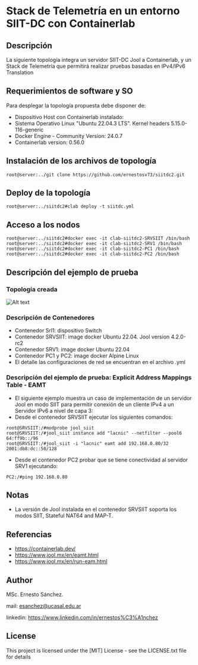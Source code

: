 # Stack de Telemetría en un entorno SIIT-DC con Containerlab
  
## Descripción
La siguiente topología integra un servidor SIIT-DC Jool a Containerlab, y un Stack de Telemetría que permitirá realizar pruebas basadas en IPv4/IPv6 Translation

## Requerimientos de software y SO

Para desplegar la topología propuesta debe disponer de:

* Dispositivo Host con Containerlab instalado:
* Sistema Operativo Linux "Ubuntu 22.04.3 LTS". Kernel headers 5.15.0-116-generic
* Docker Engine - Community Version: 24.0.7
* Containerlab version: 0.56.0

## Instalación de los archivos de topología
```console
root@server:../git clone https://github.com/ernestosv73/siitdc2.git
```
## Deploy de la topología
```console
root@server:../siitdc2#clab deploy -t siitdc.yml
```
## Acceso a los nodos

```console
root@server:../siitdc2#docker exec -it clab-siitdc2-SRVSIIT /bin/bash
root@server:../siitdc2#docker exec -it clab-siitdc2-SRV1 /bin/bash
root@server:../siitdc2#docker exec -it clab-siitdc2-PC1 /bin/bash
root@server:../siitdc2#docker exec -it clab-siitdc2-PC2 /bin/bash
```
## Descripción del ejemplo de prueba 
### Topología creada
![Alt text](images/toposiitdc.png)

### Descripción de Contenedores
* Contenedor Srl1: dispositivo Switch
* Contenedor SRVSIIT: image docker Ubuntu 22.04. Jool version 4.2.0-rc2
* Contenedor SRV1: image docker Ubuntu 22.04
* Contenedor PC1 y PC2: image docker Alpine Linux
* El detalle las configuraciones de red se encuentran en el archivo .yml

### Descripción del ejemplo de prueba: Explicit Address Mappings Table - EAMT

* El siguiente ejemplo muestra un caso de implementación de un servidor Jool en modo SIIT para permitir conexión de un cliente IPv4 a un Servidor IPv6 a nivel de capa 3:
* Desde el contenedor SRVSIIT ejecutar los siguientes comandos:
```console
root@SRVSIIT:/#modprobe jool_siit
root@SRVSIIT:/#jool_siit instance add "lacnic" --netfilter --pool6 64:ff9b::/96
root@SRVSIIT:/#jool_siit -i "lacnic" eamt add 192.168.0.80/32 2001:db8:dc::50/128
```
* Desde el contenedor PC2 probar que se tiene conectividad al servidor SRV1 ejecutando:
```console
PC2:/#ping 192.168.0.80
```
## Notas
* La versión de Jool instalada en el contenedor SRVSIIT soporta los modos SIIT, Stateful NAT64 and MAP-T.
  
## Referencias
* https://containerlab.dev/
* https://www.jool.mx/en/eamt.html
* https://www.jool.mx/en/run-eam.html

## Author

MSc. Ernesto Sánchez. 

mail: esanchez@ucasal.edu.ar

linkedin: https://www.linkedin.com/in/ernestos%C3%A1nchez


## License

This project is licensed under the [MIT] License - see the LICENSE.txt file for details


